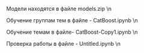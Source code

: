 Модели находятся в файле models.zip \n

Обучение группам тем в файле - CatBoost.ipynb \n

Обучение темам в файле- CatBoost-Copy1.ipynb \n

Проверка работы в файле - Untitled.ipynb \n

